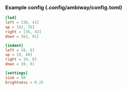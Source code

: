 ### Example config (.config/ambiway/config.toml)
```toml
[led]
left = [36, 41]
up = [62, 76]
right = [36, 42]
down = [62, 81]

[indent]
left = [0, 0]
up = [0, 40]
right = [0, 0]
down = [0, 0]

[settings]
size = 50
brightness = 0.25
```
